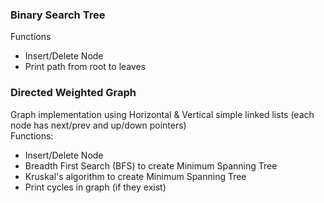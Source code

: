 ### Binary Search Tree 
Functions
- Insert/Delete Node
- Print path from root to leaves
### Directed Weighted Graph  
Graph implementation using Horizontal & Vertical simple linked lists (each node has next/prev and up/down pointers) <br>
Functions:
- Insert/Delete Node
- Breadth First Search (BFS) to create Minimum Spanning Tree 
- Kruskal's algorithm to create Minimum Spanning Tree
- Print cycles in graph (if they exist)
